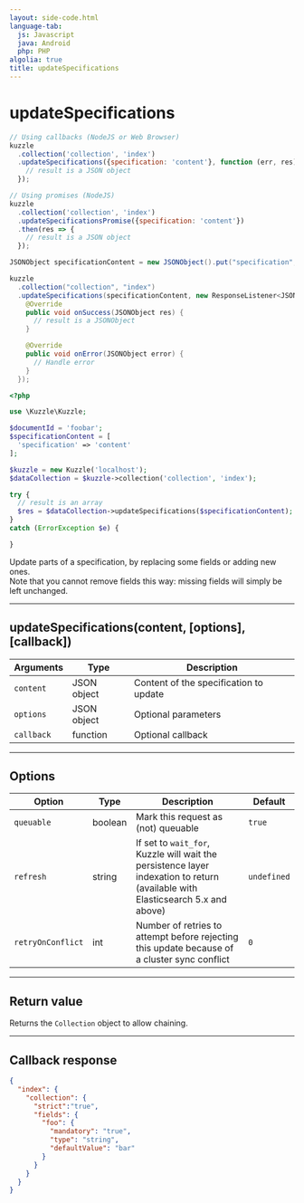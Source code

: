 ```yaml
---
layout: side-code.html
language-tab:
  js: Javascript
  java: Android
  php: PHP
algolia: true
title: updateSpecifications
---
```


# updateSpecifications

```js
// Using callbacks (NodeJS or Web Browser)
kuzzle
  .collection('collection', 'index')
  .updateSpecifications({specification: 'content'}, function (err, res) {
    // result is a JSON object
  });

// Using promises (NodeJS)
kuzzle
  .collection('collection', 'index')
  .updateSpecificationsPromise({specification: 'content'})
  .then(res => {
    // result is a JSON object
  });
```

```java
JSONObject specificationContent = new JSONObject().put("specification", "content");

kuzzle
  .collection("collection", "index")
  .updateSpecifications(specificationContent, new ResponseListener<JSONObject>() {
    @Override
    public void onSuccess(JSONObject res) {
      // result is a JSONObject
    }

    @Override
    public void onError(JSONObject error) {
      // Handle error
    }
  });
```

```php
<?php

use \Kuzzle\Kuzzle;

$documentId = 'foobar';
$specificationContent = [
  'specification' => 'content'
];

$kuzzle = new Kuzzle('localhost');
$dataCollection = $kuzzle->collection('collection', 'index');

try {
  // result is an array
  $res = $dataCollection->updateSpecifications($specificationContent);
}
catch (ErrorException $e) {

}
```

Update parts of a specification, by replacing some fields or adding new ones.  
Note that you cannot remove fields this way: missing fields will simply be left unchanged.

---

## updateSpecifications(content, [options], [callback])

| Arguments | Type | Description |
|---------------|---------|----------------------------------------|
| ``content`` | JSON object | Content of the specification to update |
| ``options`` | JSON object | Optional parameters |
| ``callback`` | function | Optional callback |

---

## Options

| Option | Type | Description | Default |
|---------------|---------|----------------------------------------|---------|
| ``queuable`` | boolean | Mark this request as (not) queuable | ``true`` |
| ``refresh`` | string | If set to ``wait_for``, Kuzzle will wait the persistence layer indexation to return (available with Elasticsearch 5.x and above) | ``undefined`` |
| ``retryOnConflict`` | int | Number of retries to attempt before rejecting this update because of a cluster sync conflict | `0` |

---

## Return value

Returns the `Collection` object to allow chaining.

---

## Callback response

```json
{
  "index": {
    "collection": {
      "strict":"true",
      "fields": {
        "foo": {
          "mandatory": "true",
          "type": "string",
          "defaultValue": "bar"
        }
      }
    }
  }
}
```

